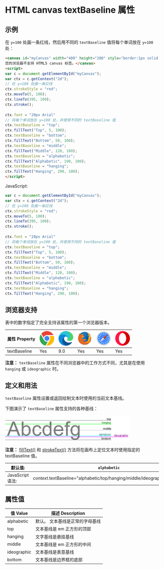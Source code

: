 HTML canvas textBaseline 属性
===

## 示例

在 `y=100` 处画一条红线，然后用不同的 `textBaseline` 值将每个单词放在 `y=100` 处：

```html idoc:preview:iframe
<canvas id="myCanvas" width="400" height="200" style="border:1px solid #d3d3d3;">
您的浏览器不支持 HTML5 canvas 标签。</canvas>
<script>
var c = document.getElementById("myCanvas");
var ctx = c.getContext("2d");
// 在 y=100 处画一条红线
ctx.strokeStyle = "red";
ctx.moveTo(5, 100);
ctx.lineTo(395, 100);
ctx.stroke();

ctx.font = "20px Arial"
// 将每个单词放在 y=100 处，并使用不同的 textBaseline 值
ctx.textBaseline = "top"; 
ctx.fillText("Top", 5, 100); 
ctx.textBaseline = "bottom"; 
ctx.fillText("Bottom", 50, 100); 
ctx.textBaseline = "middle"; 
ctx.fillText("Middle", 120, 100); 
ctx.textBaseline = "alphabetic"; 
ctx.fillText("Alphabetic", 190, 100); 
ctx.textBaseline = "hanging"; 
ctx.fillText("Hanging", 290, 100); 
</script>
```

JavaScript:

```js
var c = document.getElementById("myCanvas");
var ctx = c.getContext("2d");
// 在 y=100 处画一条红线
ctx.strokeStyle = "red";
ctx.moveTo(5, 100);
ctx.lineTo(395, 100);
ctx.stroke();

ctx.font = "20px Arial"
// 将每个单词放在 y=100 处，并使用不同的 textBaseline 值
ctx.textBaseline = "top"; 
ctx.fillText("Top", 5, 100); 
ctx.textBaseline = "bottom"; 
ctx.fillText("Bottom", 50, 100); 
ctx.textBaseline = "middle"; 
ctx.fillText("Middle", 120, 100); 
ctx.textBaseline = "alphabetic"; 
ctx.fillText("Alphabetic", 190, 100); 
ctx.textBaseline = "hanging"; 
ctx.fillText("Hanging", 290, 100); 
```

## 浏览器支持

表中的数字指定了完全支持该属性的第一个浏览器版本。

| 属性 Property  | ![chrome][1] | ![edge][2] | ![firefox][3] | ![safari][4] | ![opera][5] |
| ----------- | --- | --- | --- | --- | --- |
| textBaseline | Yes | 9.0 | Yes | Yes | Yes |
<!--rehype:style=width: 100%; display: inline-table;-->

**注意：** `textBaseline` 属性在不同浏览器中的工作方式不同，尤其是在使用 `hanging` 或 `ideographic` 时。

## 定义和用法

`textBaseline` 属性设置或返回绘制文本时使用的当前文本基线。

下图演示了 `textBaseline` 属性支持的各种基线：

![textBaseline 插图](../assets/img_textbaseline.gif)

**注意：** [fillText()](canvas_filltext.md) 和 [strokeText()](canvas_stroketext.md) 方法将在画布上定位文本时使用指定的 textBaseline 值。

| 默认值:     | `alphabetic` |
| ------- | ------- |
| JavaScript 语法: | *context*.textBaseline="alphabetic/top/hanging/middle/ideographic/bottom"; |
<!--rehype:style=width: 100%; display: inline-table;-->

## 属性值

| 值 Value | 描述 Description |
| ----- | ----- |
| alphabetic  | 默认。 文本基线是正常的字母基线  |
| top         | 文本基线是 em 正方形的顶部  |
| hanging     | 文字基线是悬挂基线  |
| middle      | 文本基线是 em 正方形的中间  |
| ideographic | 文本基线是表意基线  |
| bottom      | 文本基线是边界框的底部  |
<!--rehype:style=width: 100%; display: inline-table;-->


[1]: ../assets/chrome.svg
[2]: ../assets/edge.svg
[3]: ../assets/firefox.svg
[4]: ../assets/safari.svg
[5]: ../assets/opera.svg